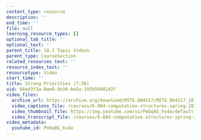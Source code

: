 ```yaml
---
content_type: resource
description: ''
end_time: ''
file: null
learning_resource_types: []
optional_tab_title: ''
optional_text: ''
parent_title: 18.2 Topic Videos
parent_type: CourseSection
related_resources_text: ''
resource_index_text: ''
resourcetype: Video
start_time: ''
title: Strong Priorities (7:56)
uid: 66ed3f3a-0ae0-de34-be5a-395b50481d2f
video_files:
  archive_url: https://archive.org/download/MIT6.004S17/MIT6_004S17_18-02-06_300k.mp4
  video_captions_file: /courses/6-004-computation-structures-spring-2017/eb29ede9841a5ab29041448e2fd2d6c1_PmOq8G_hs4o.vtt
  video_thumbnail_file: https://img.youtube.com/vi/PmOq8G_hs4o/default.jpg
  video_transcript_file: /courses/6-004-computation-structures-spring-2017/806d9639bf2afb306ee9a2c9913fba63_PmOq8G_hs4o.pdf
video_metadata:
  youtube_id: PmOq8G_hs4o
---
```


